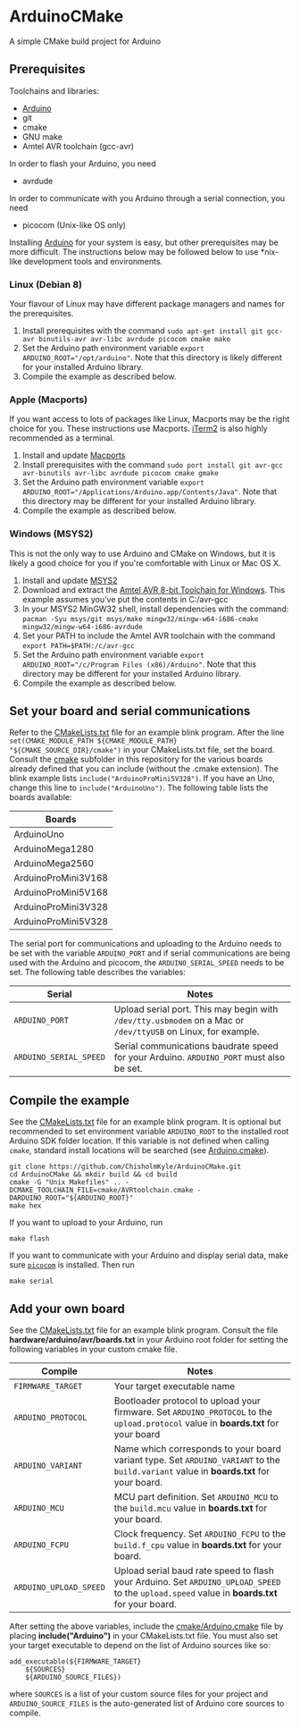 # ArduinoCMake
A simple CMake build project for Arduino

## Prerequisites

Toolchains and libraries:

- [Arduino](https://www.arduino.cc/en/Main/Software)
- git
- cmake
- GNU make
- Amtel AVR toolchain (gcc-avr)

In order to flash your Arduino, you need

- avrdude

In order to communicate with you Arduino through a serial connection, you need

- picocom (Unix-like OS only)

Installing [Arduino](https://www.arduino.cc/en/Main/Software) for your system is easy, but other prerequisites may be more difficult. The instructions below may be followed below to use *nix-like development tools and environments.

### Linux (Debian 8)

Your flavour of Linux may have different package managers and names for the prerequisites.

1. Install prerequisites with the command `sudo apt-get install git gcc-avr binutils-avr avr-libc avrdude picocom cmake make`
1. Set the Arduino path environment variable `export ARDUINO_ROOT="/opt/arduino"`. Note that this directory is likely different for your installed Arduino library.
1. Compile the example as described below.

### Apple (Macports)

If you want access to lots of packages like Linux, Macports may be the right choice for you. These instructions use Macports. [iTerm2](https://www.iterm2.com/) is also highly recommended as a terminal.

1. Install and update [Macports](https://www.macports.org/)
1. Install prerequisites with the command `sudo port install git avr-gcc avr-binutils avr-libc avrdude picocom cmake gmake`
1. Set the Arduino path environment variable `export ARDUINO_ROOT="/Applications/Arduino.app/Contents/Java"`. Note that this directory may be different for your installed Arduino library.
1. Compile the example as described below.

### Windows (MSYS2)

This is not the only way to use Arduino and CMake on Windows, but it is likely a good choice for you if you're comfortable with Linux or Mac OS X.

1. Install and update [MSYS2](https://msys2.github.io/)
1. Download and extract the [Amtel AVR 8-bit Toolchain for Windows](http://www.atmel.com/tools/atmelavrtoolchainforwindows.aspx). This example assumes you've put the contents in C:/avr-gcc
1. In your MSYS2 MinGW32 shell, install dependencies with the command: `pacman -Syu msys/git msys/make mingw32/mingw-w64-i686-cmake mingw32/mingw-w64-i686-avrdude`
1. Set your PATH to include the Amtel AVR toolchain with the command `export PATH=$PATH:/c/avr-gcc`
1. Set the Arduino path environment variable `export ARDUINO_ROOT="/c/Program Files (x86)/Arduino"`. Note that this directory may be different for your installed Arduino library.
1. Compile the example as described below.

## Set your board and serial communications

Refer to the [CMakeLists.txt](CMakeLists.txt) file for an example blink program. After the line `set(CMAKE_MODULE_PATH ${CMAKE_MODULE_PATH} "${CMAKE_SOURCE_DIR}/cmake")` in your CMakeLists.txt file, set the board. Consult the [cmake](cmake/) subfolder in this repository for the various boards already defined that you can include (without the .cmake extension). The blink example lists `include("ArduinoProMini5V328")`. If you have an Uno, change this line to `include("ArduinoUno")`. The following table lists the boards available:

| Boards |
| ------ |
| ArduinoUno |
| ArduinoMega1280 |
| ArduinoMega2560 |
| ArduinoProMini3V168 |
| ArduinoProMini5V168 | 
| ArduinoProMini3V328 |
| ArduinoProMini5V328 |

The serial port for communications and uploading to the Arduino needs to be set with the variable `ARDUINO_PORT` and if serial communications are being used with the Arduino and picocom, the `ARDUINO_SERIAL_SPEED` needs to be set. The following table describes the variables:

| Serial | Notes |
| ---- | ----- |
| `ARDUINO_PORT` | Upload serial port. This may begin with `/dev/tty.usbmodem` on a Mac or `/dev/ttyUSB` on Linux, for example. |
| `ARDUINO_SERIAL_SPEED` | Serial communications baudrate speed for your Arduino. `ARDUINO_PORT` must also be set. |

## Compile the example

See the [CMakeLists.txt](CMakeLists.txt) file for an example blink program.
It is optional but recommended to set environment variable `ARDUINO_ROOT` to the installed root Arduino SDK folder location. If this variable is not defined when calling `cmake`, standard install locations will be searched (see [Arduino.cmake](cmake/Arduino.cmake)).

    git clone https://github.com/ChisholmKyle/ArduinoCMake.git
    cd ArduinoCMake && mkdir build && cd build
    cmake -G "Unix Makefiles" .. -DCMAKE_TOOLCHAIN_FILE=cmake/AVRtoolchain.cmake -DARDUINO_ROOT="${ARDUINO_ROOT}"
    make hex

If you want to upload to your Arduino, run

    make flash

If you want to communicate with your Arduino and display serial data, make sure [`picocom`](https://github.com/npat-efault/picocom) is installed. Then run

    make serial

## Add your own board

See the [CMakeLists.txt](CMakeLists.txt) file for an example blink program. Consult the file **hardware/arduino/avr/boards.txt** in your Arduino root folder for setting the following variables in your custom cmake file. 

| Compile | Notes |
| ---- | ----- |
| `FIRMWARE_TARGET` | Your target executable name |
| `ARDUINO_PROTOCOL` | Bootloader protocol to upload your firmware.  Set `ARDUINO_PROTOCOL` to the `upload.protocol` value in **boards.txt** for your board |
| `ARDUINO_VARIANT` | Name which corresponds to your board variant type. Set `ARDUINO_VARIANT` to the `build.variant` value in **boards.txt** for your board.  |
| `ARDUINO_MCU` | MCU part definition. Set `ARDUINO_MCU` to the `build.mcu` value in **boards.txt** for your board. |
| `ARDUINO_FCPU` | Clock frequency. Set `ARDUINO_FCPU` to the `build.f_cpu` value in **boards.txt** for your board. |
| `ARDUINO_UPLOAD_SPEED` | Upload serial baud rate speed to flash your Arduino. Set `ARDUINO_UPLOAD_SPEED` to the `upload.speed` value in **boards.txt** for your board. |

After setting the above variables, include the [cmake/Arduino.cmake](cmake/Arduino.cmake) file by placing **include("Arduino")** in your CMakeLists.txt file. You must also set your target executable to depend on the list of Arduino sources like so:

	add_executable(${FIRMWARE_TARGET}
		${SOURCES}
		${ARDUINO_SOURCE_FILES})

where `SOURCES` is a list of your custom source files for your project and `ARDUINO_SOURCE_FILES` is the auto-generated list of Arduino core sources to compile.
